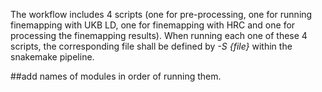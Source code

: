 The workflow includes 4 scripts (one for pre-processing, one for running finemapping with UKB LD, one for finemapping with HRC and one for processing the finemapping results).
When running each one of these 4 scripts, the corresponding file shall be defined by *-S {file}* within the snakemake pipeline.


##add names of modules in order of running them.
